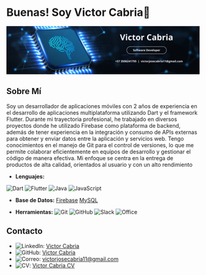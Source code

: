 # Buenas! Soy Victor Cabria👋

![Banner](./BannerVictor.png)

## Sobre Mí

Soy un desarrollador de aplicaciones móviles con 2 años de experiencia 
en el desarrollo de aplicaciones multiplataforma utilizando Dart y el 
framework Flutter. Durante mi trayectoria profesional, he trabajado en 
diversos proyectos donde he utilizado Firebase como plataforma de 
backend, además de tener experiencia en la integración y consumo de 
APIs externas para obtener y enviar datos entre la aplicación y 
servicios web. 
Tengo conocimientos en el manejo de Git para el control de versiones, 
lo que me permite colaborar eficientemente en equipos de desarrollo y 
gestionar el código de manera efectiva. Mi enfoque se centra en la 
entrega de productos de alta calidad, orientados al usuario y con un 
alto rendimiento

- **Lenguajes:**

![Dart](https://img.shields.io/badge/Dart-0175C2?style=for-the-badge&logo=dart&logoColor=white)
![Flutter](https://img.shields.io/badge/Flutter-02569B?style=for-the-badge&logo=flutter&logoColor=white)
![Java](https://img.shields.io/badge/Java-007396?style=for-the-badge&logo=java&logoColor=white)
![JavaScript](https://img.shields.io/badge/JavaScript-F7DF1E?style=for-the-badge&logo=javascript&logoColor=black)

- **Base de Datos:**
[Firebase](https://img.shields.io/badge/Dart-0175C2?style=for-the-badge&logo=dart&logoColor=white)
[MySQL](https://img.shields.io/badge/Dart-0175C2?style=for-the-badge&logo=dart&logoColor=white)

- **Herramientas:**
![Git](https://img.shields.io/badge/Git-F05032?style=for-the-badge&logo=git&logoColor=white)
![GitHub](https://img.shields.io/badge/GitHub-181717?style=for-the-badge&logo=github&logoColor=white)
![Slack](https://img.shields.io/badge/Slack-4A154B?style=for-the-badge&logo=slack&logoColor=white)
![Office](https://img.shields.io/badge/Microsoft_Office-D83B01?style=for-the-badge&logo=microsoft-office&logoColor=white)

## Contacto

- ![LinkedIn](https://img.shields.io/badge/LinkedIn-0A66C2?style=for-the-badge&logo=linkedin&logoColor=white): [Victor Cabria](https://www.linkedin.com/in/victorcabria/)
- ![GitHub](https://img.shields.io/badge/GitHub-181717?style=for-the-badge&logo=github&logoColor=white): [Victor Cabria](https://github.com/VictorCabria)
- ![Correo](https://img.shields.io/badge/Correo-D14836?style=for-the-badge&logo=gmail&logoColor=white): [victorjosecabria11@gmail.com](mailto:victorjosecabria11@gmail.com)
- ![CV](https://img.shields.io/badge/CV-4285F4?style=for-the-badge&logo=googledrive&logoColor=white): [Victor Cabria CV](./Curriculum-de-Victor-Cabria-V3.pdf)